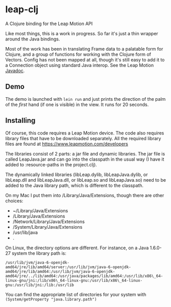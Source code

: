 leap-clj
========

A Clojure binding for the Leap Motion API

Like most things, this is a work in progress. So far it's just a thin wrapper around the Java bindings.

Most of the work has been in translating Frame data to a palatable form for Clojure, and a group of functions for working with the Clojure form of Vectors. Config has not been mapped at all, though it's still easy to add it to a Connection object using standard Java interop. See the Leap Motion [Javadoc](https://developer.leapmotion.com/documentation/Languages/Java/API/annotated.html "LeapMotion Javadoc").

## Demo

The demo is launched with `lein run` and just prints the direction of the palm of the *first* hand (if one is visible) in the view. It runs for 20 seconds.

## Installing

Of course, this code requires a Leap Motion device. The code also requires library files that have to be downloaded separately. All the required library files are found at https://www.leapmotion.com/developers

The libraries consist of 2 parts: a jar file and dynamic libraries. The jar file is called LeapJava.jar and can go into the classpath in the usual way (I have it added to :resource-paths in the project.clj).

The dynamically linked libraries (libLeap.dylib, libLeapJava.dylib, or libLeap.dll and libLeapJava.dll, or libLeap.so and libLeapJava.so) need to be added to the Java library path, which is different to the classpath.

On my Mac I put them into /Library/Java/Extensions, though there are other choices:
 - ~/Library/Java/Extensions
 - /Library/Java/Extensions
 - /Network/Library/Java/Extensions
 - /System/Library/Java/Extensions
 - /usr/lib/java
 - .

On Linux, the directory options are different. For instance, on a Java 1.6.0-27 system the library path is:

   `/usr/lib/jvm/java-6-openjdk-amd64/jre/lib/amd64/server:/usr/lib/jvm/java-6-openjdk-amd64/jre/lib/amd64:/usr/lib/jvm/java-6-openjdk-amd64/jre/../lib/amd64:/usr/java/packages/lib/amd64:/usr/lib/x86\_64-linux-gnu/jni:/lib/x86\_64-linux-gnu:/usr/lib/x86\_64-linux-gnu:/usr/lib/jni:/lib:/usr/lib`

You can find the appropriate list of directories for your system with `(System/getProperty "java.library.path")`

